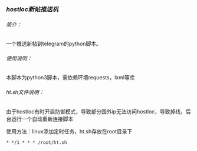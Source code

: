 ### ***hostloc新帖推送机***

###### 简介：

一个推送新帖到telegram的python脚本。

###### 使用说明：

本脚本为python3脚本，需依赖环境requests，lxml等库

###### ht.sh文件说明：

由于hostloc有时开启防御模式，导致部分国外ip无法访问hostloc，导致掉线，后台运行一个自动重新连接脚本

使用方法：linux添加定时任务，ht.sh存放在root目录下

~~~
* */1 * * * /root/ht.sh
~~~



